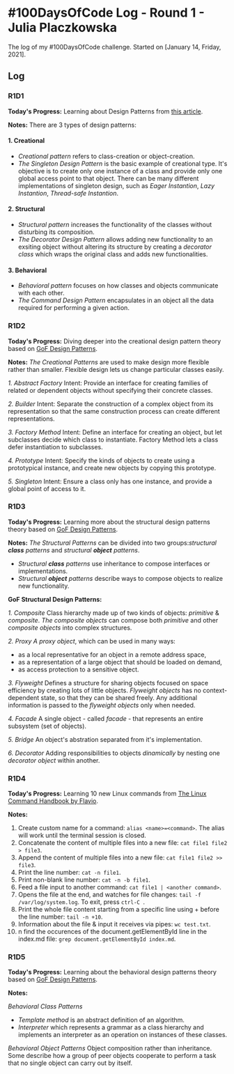 # #100DaysOfCode Log - Round 1 - Julia Placzkowska

The log of my #100DaysOfCode challenge. Started on [January 14, Friday, 2021].

## Log

### R1D1 
**Today's Progress:** Learning about Design Patterns from [this article](https://www.freecodecamp.org/news/the-basic-design-patterns-all-developers-need-to-know/).

**Notes:**
There are 3 types of design patterns:

#### 1.	Creational
 - *Creational pattern* refers to class-creation or object-creation.
- *The Singleton Design Pattern* is the basic example of creational type. It's objective is to create only one instance of a class and provide only one global access point to that object. There can be many different implementations of singleton design, such as *Eager Instantion*, *Lazy Instantion*, *Thread-safe Instantion*.

#### 2. Structural
- *Structural pattern* increases the functionality of the classes without disturbing its composition.
- *The Decorator Design Pattern* allows adding new functionality to an exsiting object without altering its structure by creating a *decorator class* which wraps the original class and adds new functionalities.


#### 3. Behavioral
- *Behavioral pattern* focuses on how classes and objects communicate with each other.
- *The Command Design Pattern* encapsulates in an object all the data required for performing a given action.


### R1D2
**Today's Progress:** Diving deeper into the creational design pattern theory based on [GoF Design Patterns](https://www.amazon.com/Design-Patterns-Object-Oriented-Addison-Wesley-Professional-ebook/dp/B000SEIBB8).

**Notes:** *The Creational Patterns* are used to make design more flexible rather than smaller. Flexible design lets us change particular classes easily.


*1. Abstract Factory*
Intent: Provide an interface for creating families of related or dependent objects without specifying their concrete classes.

*2. Builder*
Intent: Separate the construction of a complex object from its representation so that the same construction process can create different representations.

*3. Factory Method*
Intent: Define an interface for creating an object, but let subclasses decide which class to instantiate. Factory Method lets a class defer instantiation to subclasses.

*4. Prototype*
Intent: Specify the kinds of objects to create using a prototypical instance, and create new objects by copying this prototype.

*5. Singleton*
Intent: Ensure a class only has one instance, and provide a global point of access to it.

### R1D3
**Today's Progress:** Learning more about the structural design patterns theory based on [GoF Design Patterns](https://www.amazon.com/Design-Patterns-Object-Oriented-Addison-Wesley-Professional-ebook/dp/B000SEIBB8).

**Notes:**
 *The Structural Patterns* can be divided into two groups:*structural **class** patterns* and *structural **object** patterns*.
- *Structural **class** patterns* use inheritance to compose interfaces or implementations.
- *Structural **object** patterns* describe ways to compose objects to realize new functionality.


**GoF Structural Design Patterns:**


*1. Composite*
Class hierarchy made up of two kinds of objects: *primitive* & *composite*. *The composite objects* can compose both *primitive* and other *composite objects* into complex structures.

*2. Proxy*
*A proxy object*, which can be used in many ways: 
- as a local representative for an object in a remote address space,
- as a representation of a large object that should be loaded on demand,
- as access protection to a sensitive object.

*3. Flyweight*
Defines a structure for sharing objects focused on space efficiency by creating lots of little objects. *Flyweight objects* has no context-dependent state, so that they can be shared freely. Any additional information is passed to the *flyweight objects* only when needed.

*4. Facade*
A single object - called *facade* - that represents an entire subsystem (set of objects). 

*5. Bridge*
An object's abstration separated from it's implementation.

*6. Decorator*
Adding responsibilities to objects *dinamically* by nesting one *decorator object* within another.

### R1D4
**Today's Progress:** Learning 10 new Linux commands from [The Linux Command Handbook by Flavio](https://www.freecodecamp.org/news/the-linux-commands-handbook/). 

**Notes:**
1. Create custom name for a command: ```alias <name>=<command>```. 
  The alias will work until the terminal session is closed.
2. Concatenate the content of multiple files into a new file: ```cat file1 file2 > file3```.
3. Append the content of multiple files into a new file: ```cat file1 file2 >> file3```.
4. Print the line number: ```cat -n file1```.
5. Print non-blank line number: ```cat -n -b file1```.
6. Feed a file input to another command: ```cat file1 | <another command>```.
7.  Opens the file at the end, and watches for file changes: ```tail -f /var/log/system.log```.
To exit, press ```ctrl-C ```.
8. Print the whole file content starting from a specific line using + before the line number: ```tail -n +10```.
9. Information about the file & input it receives via pipes: ```wc test.txt```.
10. n find the occurences of the document.getElementById line in the index.md file:
  ```grep document.getElementById index.md```.
  
  ### R1D5
**Today's Progress:** Learning about the behavioral design patterns theory based on [GoF Design Patterns](https://www.amazon.com/Design-Patterns-Object-Oriented-Addison-Wesley-Professional-ebook/dp/B000SEIBB8).

**Notes:**

*Behavioral Class Patterns*
- *Template method* is an abstract definition of an algorithm.
-  *Interpreter* which represents a grammar as a class hierarchy and implements an interpreter as an operation on instances of these classes.

*Behavioral Object Patterns*
Object composition rather than inheritance. Some describe how a group of peer objects cooperate to perform a task that no single object can carry out by itself.
